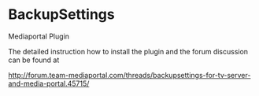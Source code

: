 BackupSettings
==============

Mediaportal Plugin

The detailed instruction how to install the plugin and the forum discussion can be found at

http://forum.team-mediaportal.com/threads/backupsettings-for-tv-server-and-media-portal.45715/